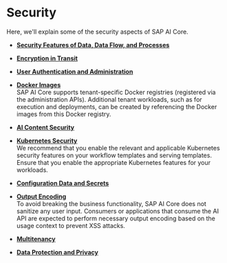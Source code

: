 <!-- loioa476d3c15bf04494907dcdb7a9aee131 -->

# Security

Here, we'll explain some of the security aspects of SAP AI Core.

-   **[Security Features of Data, Data Flow, and Processes](security-features-of-data-data-flow-and-processes-893936c.md "")**  

-   **[Encryption in Transit](encryption-in-transit-42a8f0f.md "")**  

-   **[User Authentication and Administration](user-authentication-and-administration-b0d21d5.md "")**  

-   **[Docker Images](docker-images-8cb3c18.md "SAP AI Core
		supports tenant-specific Docker registries (registered via the administration APIs).
		Additional tenant workloads, such as for execution and deployments, can be created by
		referencing the Docker images from this Docker registry.")**  
SAP AI Core supports tenant-specific Docker registries \(registered via the administration APIs\). Additional tenant workloads, such as for execution and deployments, can be created by referencing the Docker images from this Docker registry.
-   **[AI Content Security](ai-content-security-d1cd77f.md "")**  

-   **[Kubernetes Security](kubernetes-security-3864a9c.md "We recommend that you enable the relevant and applicable Kubernetes security features on
		your workflow templates and serving templates. Ensure that you enable the appropriate
		Kubernetes features for your workloads.")**  
We recommend that you enable the relevant and applicable Kubernetes security features on your workflow templates and serving templates. Ensure that you enable the appropriate Kubernetes features for your workloads.
-   **[Configuration Data and Secrets](configuration-data-and-secrets-869b2b1.md "")**  

-   **[Output Encoding](output-encoding-2b4c76d.md "To avoid breaking the business functionality, SAP AI Core does not
		sanitize any user input. Consumers or applications that consume the AI API are expected to
		perform necessary output encoding based on the usage context to prevent XSS
		attacks.")**  
To avoid breaking the business functionality, SAP AI Core does not sanitize any user input. Consumers or applications that consume the AI API are expected to perform necessary output encoding based on the usage context to prevent XSS attacks.
-   **[Multitenancy](multitenancy-ee90fe1.md "")**  

-   **[Data Protection and Privacy](data-protection-and-privacy-d25e4c9.md "")**  


